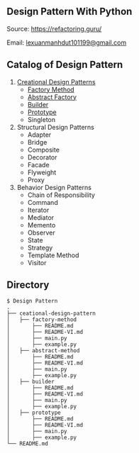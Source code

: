 ## Design Pattern With Python

Source: https://refactoring.guru/

Email: lexuanmanhdut101199@gmail.com

## Catalog of Design Pattern

1. [Creational Design Patterns](creational-design-pattern)
    - [Factory Method](creational-design-pattern/factory-method)
    - [Abstract Factory](creational-design-pattern/abstract-factory)
    - [Builder](creational-design-pattern/builder)
    - [Prototype](creational-design-pattern/prototype)
    - Singleton
2. Structural Design Patterns
    - Adapter
    - Bridge
    - Composite
    - Decorator
    - Facade
    - Flyweight
    - Proxy
3. Behavior Design Patterns
    - Chain of Responsibility
    - Command
    - Iterator
    - Mediator
    - Memento
    - Observer
    - State
    - Strategy
    - Template Method
    - Visitor

## Directory

```
$ Design Pattern
.
├── ceational-design-pattern
│   ├── factory-method
│       ├── README.md
│       ├── README-VI.md
│       ├── main.py
│       ├── example.py
│   ├── abstract-method
│       ├── README.md
│       ├── README-VI.md
│       ├── main.py
│       ├── example.py
│   ├── builder
│       ├── README.md
│       ├── README-VI.md
│       ├── main.py
│       ├── example.py
│   ├── prototype
│       ├── README.md
│       ├── README-VI.md
│       ├── main.py
│       ├── example.py
└── README.md
```

